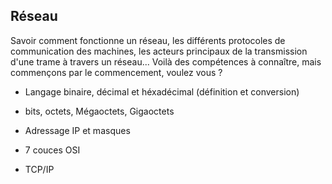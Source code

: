 ## Réseau

Savoir comment fonctionne un réseau, les différents protocoles de communication des machines, les acteurs principaux de la transmission d'une trame à travers un réseau... Voilà des compétences à connaître, mais commençons par le commencement, voulez vous ?



- Langage binaire, décimal et héxadécimal (définition et conversion)

- bits, octets, Mégaoctets, Gigaoctets

- Adressage IP et masques

- 7 couces OSI

- TCP/IP
  
  


